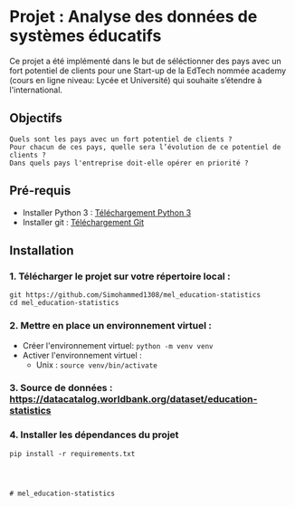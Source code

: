 # Projet : Analyse des données de systèmes éducatifs

Ce projet a été implémenté dans le but de séléctionner des pays avec un fort potentiel de clients pour 
une Start-up de la EdTech nommée academy (cours en ligne niveau: Lycée et Université) qui souhaite s’étendre à l'international.

## Objectifs

    Quels sont les pays avec un fort potentiel de clients ?
    Pour chacun de ces pays, quelle sera l’évolution de ce potentiel de clients ?
    Dans quels pays l'entreprise doit-elle opérer en priorité ?


## Pré-requis

* Installer Python 3 : [Téléchargement Python 3](https://www.python.org/downloads/)
* Installer git : [Téléchargement Git](https://git-scm.com/book/fr/v2/D%C3%A9marrage-rapide-Installation-de-Git)

## Installation

### 1. Télécharger le projet sur votre répertoire local : 
```
git https://github.com/Simohammed1308/mel_education-statistics
cd mel_education-statistics
```
### 2. Mettre en place un environnement virtuel :
* Créer l'environnement virtuel: `python -m venv venv`
* Activer l'environnement virtuel :
    * Unix : `source venv/bin/activate`

### 3. Source de données : https://datacatalog.worldbank.org/dataset/education-statistics
    
### 4. Installer les dépendances du projet
```
pip install -r requirements.txt




# mel_education-statistics
